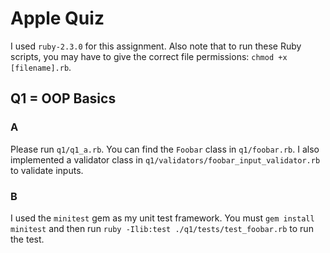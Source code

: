 # Apple Quiz

I used `ruby-2.3.0` for this assignment. Also note that to run these Ruby scripts, you may have to give the correct file permissions: `chmod +x [filename].rb`.

## Q1 = OOP Basics

### A

Please run `q1/q1_a.rb`. You can find the `Foobar` class in `q1/foobar.rb`. I also implemented a validator class in `q1/validators/foobar_input_validator.rb` to validate inputs.

### B

I used the `minitest` gem as my unit test framework. You must `gem install minitest` and then run `ruby -Ilib:test ./q1/tests/test_foobar.rb` to run the test.
